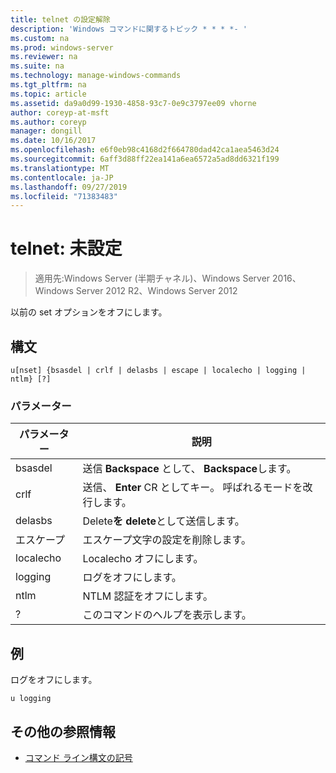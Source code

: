 ```yaml
---
title: telnet の設定解除
description: 'Windows コマンドに関するトピック * * * *- '
ms.custom: na
ms.prod: windows-server
ms.reviewer: na
ms.suite: na
ms.technology: manage-windows-commands
ms.tgt_pltfrm: na
ms.topic: article
ms.assetid: da9a0d99-1930-4858-93c7-0e9c3797ee09 vhorne
author: coreyp-at-msft
ms.author: coreyp
manager: dongill
ms.date: 10/16/2017
ms.openlocfilehash: e6f0eb98c4168d2f664780dad42ca1aea5463d24
ms.sourcegitcommit: 6aff3d88ff22ea141a6ea6572a5ad8dd6321f199
ms.translationtype: MT
ms.contentlocale: ja-JP
ms.lasthandoff: 09/27/2019
ms.locfileid: "71383483"
---
```

# <a name="telnet-unset"></a>telnet: 未設定

>適用先:Windows Server (半期チャネル)、Windows Server 2016、Windows Server 2012 R2、Windows Server 2012

以前の set オプションをオフにします。   
## <a name="syntax"></a>構文  
```  
u[nset] {bsasdel | crlf | delasbs | escape | localecho | logging | ntlm} [?]  
```  
### <a name="parameters"></a>パラメーター  
|パラメーター|説明|  
|-------|--------|  
|bsasdel|送信 **Backspace** として、 **Backspace**します。|  
|crlf|送信、 **Enter** CR としてキー。 呼ばれるモードを改行します。|  
|delasbs|Delete**を** **delete**として送信します。|  
|エスケープ|エスケープ文字の設定を削除します。|  
|localecho|Localecho オフにします。|  
|logging|ログをオフにします。|  
|ntlm|NTLM 認証をオフにします。|  
|?|このコマンドのヘルプを表示します。|  
## <a name="BKMK_Examples"></a>例  
ログをオフにします。  
```  
u logging  
```  
## <a name="additional-references"></a>その他の参照情報  
-   [コマンド ライン構文の記号](command-line-syntax-key.md)  
